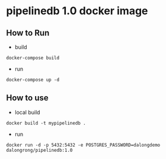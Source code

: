 # pipelinedb 1.0 docker image


## How to Run

* build

```code
docker-compose build
```

* run

```code
docker-compose up -d
```

## How to use

* local build

```code
docker build -t mypipelinedb .
```

* run

```code
docker run -d -p 5432:5432 -e POSTGRES_PASSWORD=dalongdemo
dalongrong/pipelinedb:1.0
```